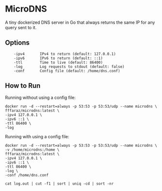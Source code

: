 # MicroDNS
A tiny dockerized DNS server in Go that always returns the same IP for any query sent to it.

## Options

```
	-ipv4		IPv4 to return (default: 127.0.0.1)
	-ipv6		IPv6 to return (default: ::1)
	-ttl		Time to live (default: 86400)
	-log		Log requests to stdout (default: false)
	-conf		Config file (default: /home/dns.conf)
```

## How to Run

Running without using a config file:
```
docker run -d --restart=always -p 53:53 -p 53:53/udp --name microdns \
fffaraz/microdns:latest \
-ipv4 127.0.0.1 \
-ipv6 ::1 \
-ttl 86400 \
-log
```

Running with using a config file:
```
docker run -d --restart=always -p 53:53 -p 53:53/udp --name microdns \
-v /home/microdns:/home \
fffaraz/microdns:latest \
-ipv4 127.0.0.1 \
-ipv6 ::1 \
-ttl 86400 \
-log \
-conf /home/dns.conf
```

```
cat log.out | cut -f1 | sort | uniq -cd | sort -nr
```
